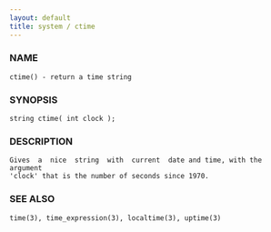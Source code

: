 ```yaml
---
layout: default
title: system / ctime
---
```


### NAME

    ctime() - return a time string


### SYNOPSIS

    string ctime( int clock );


### DESCRIPTION

    Gives  a  nice  string  with  current  date and time, with the argument
    'clock' that is the number of seconds since 1970.


### SEE ALSO

    time(3), time_expression(3), localtime(3), uptime(3)
